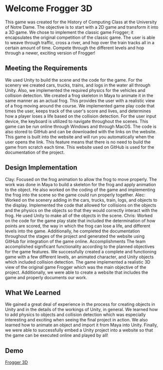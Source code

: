 # Welcome Frogger 3D
This game was created for the History of Computing Class at the University of Notre Dame. The objective is to start with a 2D game and transform it into a 3D game. We chose to implement the classic game Frogger; it encapsulates the original competition of the classic game. The user is able to weave through traffic, cross a river, and hop over the train tracks all in a certain amount of time. Compete through the different levels and hop through a newer, exciting version of Frogger!

## Meeting the Requirements
We used Unity to build the scene and the code for the game. For the scenery we created cars, trucks, trains, and logs in the water all through Unity. Also, we implemented the required physics for the vehicles and collision detection. We created a frog skeleton in Maya to animate it in the same manner as an actual frog. This provides the user with a realistic view of a frog moving around the course. We implemented game play code that times the user, keeps track of the user's score and lives, and determines how a player loses a life based on the collision detection. For the user input device, the keyboard is utilized to navigate throughout the scenes. This game can be run online through Windows and through MacOS. The code is also stored to GitHub and can be downloaded with the links on the website. This game is built into the website and will run you automatically when the user opens the link. This feature means that there is no need to build the game from scratch each time. This website used on GitHub is used for the documentation of the project.

## Design Implementation
Clay: Focused on the frog animation to allow the frog to move properly. The work was done in Maya to build a skeleton for the frog and apply animation to the object. He also worked on the coding of the game and implementing the frog into the scene so the game could run properly together.
Alec: Worked on the scenery adding in the cars, trucks, train, logs, and objects to the display. Implemented the code that allowed for collisions on the objects and the physics on the objects so that they would correctly interact with the frog. He used Unity to make all of the objects in the scene.
Chris: Worked on the code for the game play state that included the determination of how points are scored, the way in which the frog can lose a life, and different levels into the game. Additionally, he completed the documentation throughout the stages of the project and generated the website using GitHub for integration of the game online.
Accomplishments
The team accomplished significant functionality according to the planned objectives for the game features. We successfully created a complete and functioning game with a few different levels, an animated character, and Unity objects which included collision detection. The game implemented a realistic 3D view of the original game Frogger which was the main objective of the project. Additionally, we were able to create a website that includes the game and properly documents our work.

## What We Learned
We gained a great deal of experience in the process for creating objects in Unity and in the details of the workings of Unity, in general. We learned how to add physics to objects and collision detection which was especially interesting and exciting when seeing the final project in action. We also learned how to animate an object and import it from Maya into Unity. Finally, we were able to successfully embed a Unity project into a website so that the game can be executed online and played by all! 

## Demo
[Frogger 3D](https://buryc.github.io/HOC_Frogger3D/index.html)
